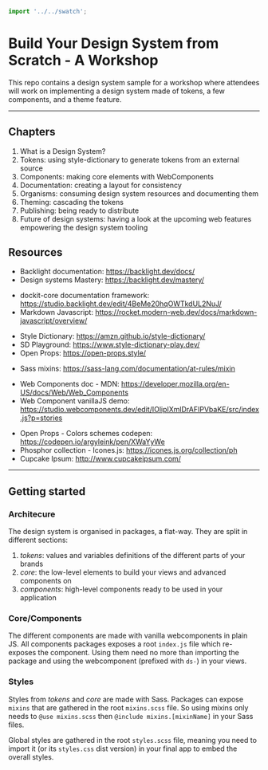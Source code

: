 ```js script
import '../../swatch';
```

# Build Your Design System from Scratch - A Workshop

This repo contains a design system sample for a workshop where
attendees will work on implementing a design system made of
tokens, a few components, and a theme feature.

<ds-swatch></ds-swatch>

---

## Chapters

1. What is a Design System?
2. Tokens: using style-dictionary to generate tokens from an
   external source
3. Components: making core elements with WebComponents
4. Documentation: creating a layout for consistency
5. Organisms: consuming design system resources and documenting them
6. Theming: cascading the tokens
7. Publishing: being ready to distribute
8. Future of design systems: having a look at the upcoming
   web features empowering the design system tooling

## Resources

- Backlight documentation: https://backlight.dev/docs/
- Design systems Mastery: https://backlight.dev/mastery/

* dockit-core documentation framework: https://studio.backlight.dev/edit/4BeMe20hqOWTkdUL2NuJ/
* Markdown Javascript: https://rocket.modern-web.dev/docs/markdown-javascript/overview/

- Style Dictionary: https://amzn.github.io/style-dictionary/
- SD Playground: https://www.style-dictionary-play.dev/
- Open Props: https://open-props.style/

* Sass mixins: https://sass-lang.com/documentation/at-rules/mixin

- Web Components doc - MDN: https://developer.mozilla.org/en-US/docs/Web/Web_Components
- Web Component vanillaJS demo: https://studio.webcomponents.dev/edit/IOlipIXmlDrAFIPVbaKE/src/index.js?p=stories

* Open Props - Colors schemes codepen: https://codepen.io/argyleink/pen/XWaYyWe
* Phosphor collection - Icones.js: https://icones.js.org/collection/ph
* Cupcake Ipsum: http://www.cupcakeipsum.com/

---

## Getting started

### Architecure

The design system is organised in packages, a flat-way. They are split in different
sections:

1. _tokens_: values and variables definitions of the different parts of your brands
2. _core_: the low-level elements to build your views and advanced components on
3. _components_: high-level components ready to be used in your application

### Core/Components

The different components are made with vanilla webcomponents in plain JS. All components
packages exposes a root `index.js` file which re-exposes the component. Using them need
no more than importing the package and using the webcomponent (prefixed with `ds-`) in
your views.

### Styles

Styles from _tokens_ and _core_ are made with Sass. Packages can expose `mixins` that are
gathered in the root `mixins.scss` file. So using mixins only needs to `@use mixins.scss`
then `@include mixins.[mixinName]` in your Sass files.

Global styles are gathered in the root `styles.scss` file, meaning you need to import it
(or its `styles.css` dist version) in your final app to embed the overall styles.
